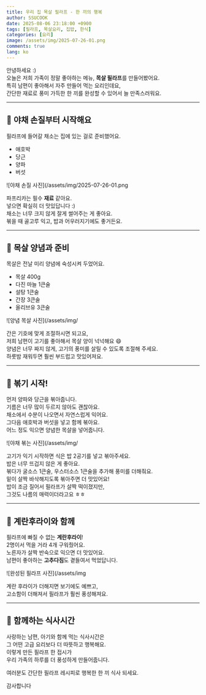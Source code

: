 ```yaml
---
title: 우리 집 목살 필라프 - 한 끼의 행복
author: SSUCOOK
date: 2025-08-06 23:18:00 +0900
tags: [필라프, 목살요리, 집밥, 한식]
categories: [요리]
image: /assets/img/2025-07-26-01.png
comments: true
lang: ko
---
```


안녕하세요 :)  
오늘은 저희 가족이 정말 좋아하는 메뉴, **목살 필라프**를 만들어봤어요.  
특히 남편이 좋아해서 자주 만들어 먹는 요리인데요,  
간단한 재료로 풍미 가득한 한 끼를 완성할 수 있어서 늘 만족스러워요.

---

## 🧅 야채 손질부터 시작해요
필라프에 들어갈 채소는 집에 있는 걸로 준비했어요.  
- 애호박  
- 당근  
- 양파  
- 버섯  

![야채 손질 사진](/assets/img/2025-07-26-01.png

파프리카는 필수 **재료** 같아요.  
넣으면 확실히 더 맛있답니다 :)  
채소는 너무 크지 않게 잘게 썰어주는 게 좋아요.  
볶을 때 골고루 익고, 밥과 어우러지기에도 좋거든요.

---

## 🍖 목살 양념과 준비

목살은 전날 미리 양념에 숙성시켜 두었어요.  
- 목살 400g  
- 다진 마늘 1큰술  
- 설탕 1큰술  
- 간장 3큰술  
- 올리브유 3큰술  

![양념 목살 사진](/assets/img/

간은 기호에 맞게 조절하시면 되고요,  
저희 남편이 고기를 좋아해서 목살 양이 넉넉해요 😄  
양념은 너무 짜지 않게, 고기의 풍미를 살릴 수 있도록 조절해 주세요.  
하룻밤 재워두면 훨씬 부드럽고 맛있어져요.

---

## 🍳 볶기 시작!

먼저 양파와 당근을 볶아줍니다.  
기름은 너무 많이 두르지 않아도 괜찮아요.  
채소에서 수분이 나오면서 자연스럽게 익어요.  
그다음 애호박과 버섯을 넣고 함께 볶아요.  
어느 정도 익으면 양념한 목살을 넣어줍니다.

![야채 볶는 사진](/assets/img/

고기가 익기 시작하면 식은 밥 2공기를 넣고 볶아주세요.  
밥은 너무 뜨겁지 않은 게 좋아요.  
볶다가 굴소스 1큰술, 우스터소스 1큰술을 추가해 풍미를 더해줘요.  
밑이 살짝 바삭해지도록 볶아주면 더 맛있어요!  
밥이 조금 질어서 필라프가 살짝 떡이졌지만,  
그것도 나름의 매력이더라고요 ㅎㅎ

---

## 🍳 계란후라이와 함께

필라프에 빠질 수 없는 **계란후라이**!  
2명이서 먹을 거라 4개 구워줬어요.  
노른자가 살짝 반숙으로 익으면 더 맛있어요.  
남편이 좋아하는 **고추다짐**도 곁들여서 먹었답니다.

![완성된 필라프 사진](/assets/img

계란 후라이가 더해지면 보기에도 예쁘고,  
고소함이 더해져서 필라프가 훨씬 풍성해져요.

---

## 💛 함께하는 식사시간

사랑하는 남편, 아기와 함께 먹는 식사시간은  
그 어떤 고급 요리보다 더 따뜻하고 행복해요.  
이렇게 만든 필라프 한 접시가  
우리 가족의 하루를 더 풍성하게 만들어줍니다.

여러분도 간단한 필라프 레시피로 행복한 한 끼 식사 되세요.

감사합니다
